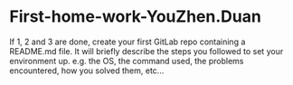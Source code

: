 # First-home-work-YouZhen.Duan
If 1, 2 and 3 are done, create your first GitLab repo containing a README.md file. It will briefly describe the steps you followed to set your environment up. e.g. the OS, the command used, the problems encountered, how you solved them, etc...
